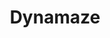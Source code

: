 ---
layout: project
title: Dynamaze
thumbnail: DynamazeT.jpg
link:
release-date: Oct 14 2011
team: XYZZY Studios (Solo)
platform: Windows
tech: XNA / C#
---